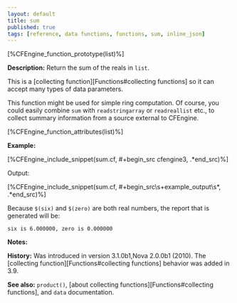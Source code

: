 ```yaml
---
layout: default
title: sum
published: true
tags: [reference, data functions, functions, sum, inline_json]
---
```


[%CFEngine_function_prototype(list)%]

**Description:** Return the sum of the reals in `list`.

This is a [collecting function][Functions#collecting functions] so it can accept many types of data parameters.

This function might be used for simple ring computation. Of course, you could 
easily combine `sum` with `readstringarray` or `readreallist` etc., to collect 
summary information from a source external to CFEngine.

[%CFEngine_function_attributes(list)%]

**Example:**

[%CFEngine_include_snippet(sum.cf, #\+begin_src cfengine3, .*end_src)%]

Output:

[%CFEngine_include_snippet(sum.cf, #\+begin_src\s+example_output\s*, .*end_src)%]

Because `$(six)` and `$(zero)` are both real numbers, the report that is
generated will be:

```
six is 6.000000, zero is 0.000000
```

**Notes:**  
   
**History:** Was introduced in version 3.1.0b1,Nova 2.0.0b1 (2010). The [collecting function][Functions#collecting functions] behavior was added in 3.9.

**See also:** `product()`, [about collecting functions][Functions#collecting functions], and `data` documentation.
